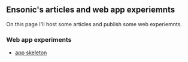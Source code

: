## Ensonic's articles and web app experiemnts

On this page I'll host some articles and publish some web experiemnts.

### Web app experiments

* [app skeleton](apps/skel/index.html)

